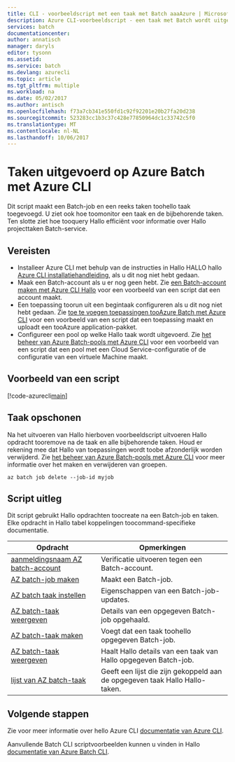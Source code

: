 ```yaml
---
title: CLI - voorbeeldscript met een taak met Batch aaaAzure | Microsoft Docs
description: Azure CLI-voorbeeldscript - een taak met Batch wordt uitgevoerd
services: batch
documentationcenter: 
author: annatisch
manager: daryls
editor: tysonn
ms.assetid: 
ms.service: batch
ms.devlang: azurecli
ms.topic: article
ms.tgt_pltfrm: multiple
ms.workload: na
ms.date: 05/02/2017
ms.author: antisch
ms.openlocfilehash: f73a7cb341e550fd1c92f92201e20b27fa20d238
ms.sourcegitcommit: 523283cc1b3c37c428e77850964dc1c33742c5f0
ms.translationtype: MT
ms.contentlocale: nl-NL
ms.lasthandoff: 10/06/2017
---
```

# <a name="running-jobs-on-azure-batch-with-azure-cli"></a>Taken uitgevoerd op Azure Batch met Azure CLI

Dit script maakt een Batch-job en een reeks taken toohello taak toegevoegd. U ziet ook hoe toomonitor een taak en de bijbehorende taken. Ten slotte ziet hoe tooquery Hallo efficiënt voor informatie over Hallo projecttaken Batch-service.

## <a name="prerequisites"></a>Vereisten

- Installeer Azure CLI met behulp van de instructies in Hallo HALLO hallo [Azure CLI installatiehandleiding](https://docs.microsoft.com/cli/azure/install-azure-cli), als u dit nog niet hebt gedaan.
- Maak een Batch-account als u er nog geen hebt. Zie [een Batch-account maken met Azure CLI Hallo](https://docs.microsoft.com/azure/batch/scripts/batch-cli-sample-create-account) voor een voorbeeld van een script dat een account maakt.
- Een toepassing toorun uit een begintaak configureren als u dit nog niet hebt gedaan. Zie [toe te voegen toepassingen tooAzure Batch met Azure CLI](https://docs.microsoft.com/azure/batch/scripts/batch-cli-sample-add-application) voor een voorbeeld van een script dat een toepassing maakt en uploadt een tooAzure application-pakket.
- Configureer een pool op welke Hallo taak wordt uitgevoerd. Zie [het beheer van Azure Batch-pools met Azure CLI](https://docs.microsoft.com/azure/batch/batch-cli-sample-manage-pool) voor een voorbeeld van een script dat een pool met een Cloud Service-configuratie of de configuratie van een virtuele Machine maakt.

## <a name="sample-script"></a>Voorbeeld van een script

[!code-azurecli[main](../../../cli_scripts/batch/run-job/run-job.sh "Run Job")]

## <a name="clean-up-job"></a>Taak opschonen

Na het uitvoeren van Hallo hierboven voorbeeldscript uitvoeren Hallo opdracht tooremove na de taak en alle bijbehorende taken. Houd er rekening mee dat Hallo van toepassingen wordt toobe afzonderlijk worden verwijderd. Zie [het beheer van Azure Batch-pools met Azure CLI](./batch-cli-sample-manage-pool.md) voor meer informatie over het maken en verwijderen van groepen.

```azurecli
az batch job delete --job-id myjob
```

## <a name="script-explanation"></a>Script uitleg

Dit script gebruikt Hallo opdrachten toocreate na een Batch-job en taken. Elke opdracht in Hallo tabel koppelingen toocommand-specifieke documentatie.

| Opdracht | Opmerkingen |
|---|---|
| [aanmeldingsnaam AZ batch-account](https://docs.microsoft.com/cli/azure/batch/account#login) | Verificatie uitvoeren tegen een Batch-account.  |
| [AZ batch-job maken](https://docs.microsoft.com/cli/azure/batch/job#create) | Maakt een Batch-job.  |
| [AZ batch taak instellen](https://docs.microsoft.com/cli/azure/batch/job#set) | Eigenschappen van een Batch-job-updates.  |
| [AZ batch-taak weergeven](https://docs.microsoft.com/cli/azure/batch/job#show) | Details van een opgegeven Batch-job opgehaald.  |
| [AZ batch-taak maken](https://docs.microsoft.com/cli/azure/batch/task#create) | Voegt dat een taak toohello opgegeven Batch-job.  |
| [AZ batch-taak weergeven](https://docs.microsoft.com/cli/azure/batch/task#show) | Haalt Hallo details van een taak van Hallo opgegeven Batch-job.  |
| [lijst van AZ batch-taak](https://docs.microsoft.com/cli/azure/batch/task#list) | Geeft een lijst die zijn gekoppeld aan de opgegeven taak Hallo Hallo-taken.  |

## <a name="next-steps"></a>Volgende stappen

Zie voor meer informatie over hello Azure CLI [documentatie van Azure CLI](https://docs.microsoft.com/cli/azure/overview).

Aanvullende Batch CLI scriptvoorbeelden kunnen u vinden in Hallo [documentatie van Azure Batch CLI](../batch-cli-samples.md).
